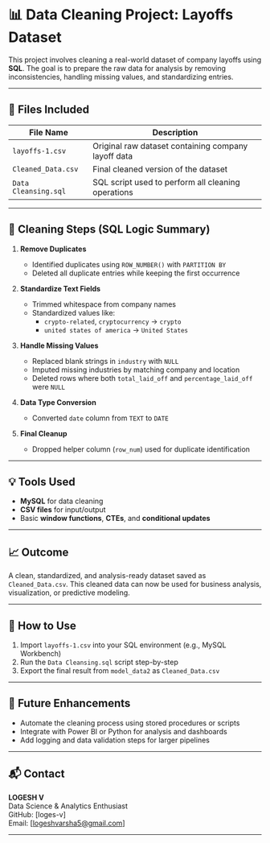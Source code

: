 # 📊 Data Cleaning Project: Layoffs Dataset

This project involves cleaning a real-world dataset of company layoffs using **SQL**. The goal is to prepare the raw data for analysis by removing inconsistencies, handling missing values, and standardizing entries.

---

## 🔧 Files Included

| File Name             | Description |
|----------------------|-------------|
| `layoffs-1.csv`       | Original raw dataset containing company layoff data |
| `Cleaned_Data.csv`    | Final cleaned version of the dataset |
| `Data Cleansing.sql`  | SQL script used to perform all cleaning operations |

---

## 🧹 Cleaning Steps (SQL Logic Summary)

1. **Remove Duplicates**  
   - Identified duplicates using `ROW_NUMBER()` with `PARTITION BY`
   - Deleted all duplicate entries while keeping the first occurrence

2. **Standardize Text Fields**  
   - Trimmed whitespace from company names  
   - Standardized values like:
     - `crypto-related`, `cryptocurrency` → `crypto`
     - `united states of america` → `United States`

3. **Handle Missing Values**  
   - Replaced blank strings in `industry` with `NULL`  
   - Imputed missing industries by matching company and location  
   - Deleted rows where both `total_laid_off` and `percentage_laid_off` were `NULL`

4. **Data Type Conversion**  
   - Converted `date` column from `TEXT` to `DATE`

5. **Final Cleanup**  
   - Dropped helper column (`row_num`) used for duplicate identification

---

## 💡 Tools Used

- **MySQL** for data cleaning
- **CSV files** for input/output
- Basic **window functions**, **CTEs**, and **conditional updates**

---

## 📈 Outcome

A clean, standardized, and analysis-ready dataset saved as `Cleaned_Data.csv`. This cleaned data can now be used for business analysis, visualization, or predictive modeling.

---

## 📌 How to Use

1. Import `layoffs-1.csv` into your SQL environment (e.g., MySQL Workbench)
2. Run the `Data Cleansing.sql` script step-by-step
3. Export the final result from `model_data2` as `Cleaned_Data.csv`

---

## 🚀 Future Enhancements

- Automate the cleaning process using stored procedures or scripts
- Integrate with Power BI or Python for analysis and dashboards
- Add logging and data validation steps for larger pipelines

---

## 📬 Contact

**LOGESH V**  
Data Science & Analytics Enthusiast  
GitHub: [loges-v]  
Email: [logeshvarsha5@gmail.com]

---

